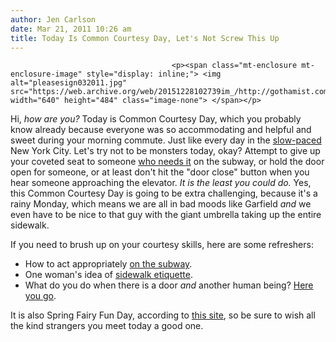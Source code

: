 ```yaml
---
author: Jen Carlson
date: Mar 21, 2011 10:26 am
title: Today Is Common Courtesy Day, Let's Not Screw This Up
---
```


	
										<p><span class="mt-enclosure mt-enclosure-image" style="display: inline;"> <img alt="pleasesign032011.jpg" src="https://web.archive.org/web/20151228102739im_/http://gothamist.com/attachments/arts_jen/pleasesign032011.jpg" width="640" height="484" class="image-none"> </span></p>

<p>Hi, <em>how are you?</em> Today is Common Courtesy Day, which you probably know already because everyone was so accommodating and helpful and sweet during your morning commute. Just like every day in the <a href="https://web.archive.org/web/20151228102739/http://gothamist.com/2011/03/18/new_yorkers_always_in_such_a_big_hu.php">slow-paced</a> New York City. Let&apos;s try not to be monsters today, okay? Attempt to give up your coveted seat to someone <a href="https://web.archive.org/web/20151228102739/http://gothamist.com/2009/08/30/pregnant_women_find_subway_seats_ha.php">who needs it</a> on the subway, or hold the door open for someone, or at least don&apos;t hit the &quot;door close&quot; button when you hear someone approaching the elevator. <em>It is the least you could do.</em> Yes, this Common Courtesy Day is going to be extra challenging, because it&apos;s a rainy Monday, which means we are all in bad moods like Garfield <em>and</em> we even have to be nice to that guy with the giant umbrella taking up the entire sidewalk.</p>

<p>If you need to brush up on your courtesy skills, here are some refreshers:</p>

<ul><li>How to act appropriately <a href="https://web.archive.org/web/20151228102739/http://gothamist.com/2010/04/20/guerilla_subway_etiquette_posters_d.php">on the subway</a>.
</li><li>One woman&apos;s idea of <a href="https://web.archive.org/web/20151228102739/http://www.lavprox.appspot.com/gothamist.com/2011/02/08/sidewalk_etiquette.php">sidewalk etiquette</a>.
</li><li>What do you do when there is a door <em>and</em> another human being? <a href="https://web.archive.org/web/20151228102739/http://gothamist.com/2010/04/05/door_etiquette_for_dummies.php">Here you go</a>.</li></ul>

<p>It is also Spring Fairy Fun Day, according to <a href="https://web.archive.org/web/20151228102739/http://www.brownielocks.com/march.html">this site</a>, so be sure to wish all the kind strangers you meet today a good one.</p>					
										
									
				